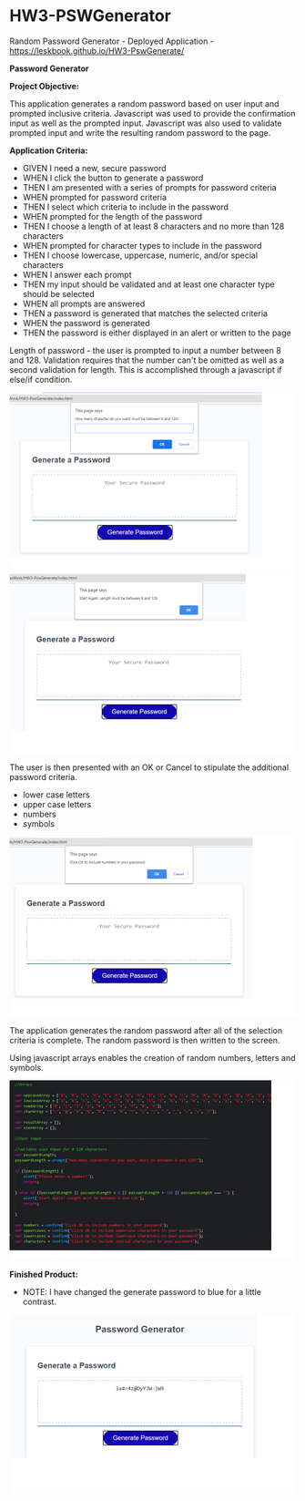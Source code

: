 # HW3-PSWGenerator

Random Password Generator - Deployed Application - https://leskbook.github.io/HW3-PswGenerate/

**Password Generator**

**Project Objective:**

This application generates a random password based on user input and prompted inclusive criteria. Javascript was used to provide the confirmation input as well as the prompted input. Javascript was also used to validate prompted input and write the resulting random password to the page.



**Application Criteria:**

- GIVEN I need a new, secure password
- WHEN I click the button to generate a password
- THEN I am presented with a series of prompts for password criteria
- WHEN prompted for password criteria
- THEN I select which criteria to include in the password
- WHEN prompted for the length of the password
- THEN I choose a length of at least 8 characters and no more than 128 characters
- WHEN prompted for character types to include in the password
- THEN I choose lowercase, uppercase, numeric, and/or special characters
- WHEN I answer each prompt
- THEN my input should be validated and at least one character type should be selected
- WHEN all prompts are answered
- THEN a password is generated that matches the selected criteria
- WHEN the password is generated
- THEN the password is either displayed in an alert or written to the page


Length of password - the user is prompted to input a number between 8 and 128. Validation requires that the number can't be omitted as well as a second validation for length. This is accomplished through a javascript if else/if condition. 

<img src="Assets/images/numprmt.png" alt="Initial prompt for number between 8 and 128">

<img src="Assets/images/lenprmt.png" alt="Validation alert for number between 8 and 128">

The user is then presented with an OK or Cancel to stipulate the additional password criteria. 
- lower case letters
- upper case letters
- numbers
- symbols

<img src="Assets/images/selections.png" alt="Selection criteria for including numbers in the random password. Options are OKAY for yes and Cancel for no">

The application generates the random password after all of the selection criteria is complete. The random password is then written to the screen.

Using javascript arrays enables the creation of random numbers, letters and symbols.

<img src="Assets/images/code.png" alt="Display of javascript array code">
 
**Finished Product:**
- NOTE: I have changed the generate password to blue for a little contrast.

<img src="Assets/images/output.png" alt="Completed generation of random password">

